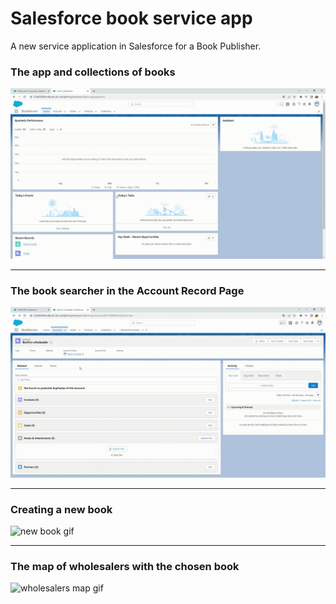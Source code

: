 # Salesforce book service app

A new service application in Salesforce for a Book Publisher.

### The app and collections of books
![app and collections gif](gifs/gif_app_view.gif)

---
### The book searcher in the Account Record Page
![book searcher gif](gifs/gif_book_searcher.gif)

---
### Creating a new book
![new book gif](gifs/gif_create_book.gif)

---
### The map of wholesalers with the chosen book
![wholesalers map gif](gifs/gif_wholesalers_product_map.gif)